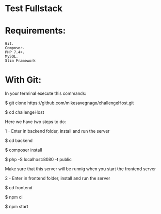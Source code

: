 # Test Fullstack

# Requirements:

    Git.
    Composer.
    PHP 7.4+.
    MySQL.
    Slim Framework
    
# With Git:

In your terminal execute this commands:

<p>$ git clone https://github.com/mikesavegnago/challengeHost.git </p>
<p>$ cd challengeHost</p>

<p>Here we have two steps to do:</p>

<p>1 - Enter in backend folder, install and run the server</p>
<p>$ cd backend</p>
<p>$ composer install</p>
<p>$ php -S localhost:8080 -t public</p>
<p>Make sure that this server will be runnig when you start the frontend server</p>

<p>2 - Enter in frontend folder, install and run the server</p>
<p>$ cd frontend</p>
<p>$ npm ci</p>
<p>$ npm start</p>


